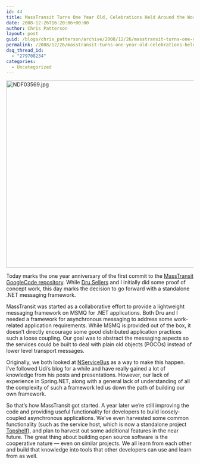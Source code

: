 ```yaml
---
id: 44
title: MassTransit Turns One Year Old, Celebrations Held Around the World
date: 2008-12-26T16:20:06+00:00
author: Chris Patterson
layout: post
guid: /blogs/chris_patterson/archive/2008/12/26/masstransit-turns-one-year-old-celebrations-held-around-the-world.aspx
permalink: /2008/12/26/masstransit-turns-one-year-old-celebrations-held-around-the-world/
dsq_thread_id:
  - "279708234"
categories:
  - Uncategorized
---
```

<img src="http://blog.phatboyg.com/wp-content/uploads/2008/12/ndf03569.jpg" alt="NDF03569.jpg" border="0" width="640" height="503" />

Today marks the one year anniversary of the first commit to the [MassTransit GoogleCode repository](http://code.google.com/p/masstransit/). While [Dru Sellers](http://blog.acuriousmind.com/) and I initially did some proof of concept work, this day marks the decision to go forward with a standalone .NET messaging framework.

MassTransit was started as a collaborative effort to provide a lightweight messaging framework on MSMQ for .NET applications. Both Dru and I needed a framework for asynchronous messaging to address some work-related application requirements. While MSMQ is provided out of the box, it doesn&#8217;t directly encourage some good distributed application practices such a loose coupling. Our goal was to abstract the messaging aspects so the services could be built to deal with plain old objects (POCOs) instead of lower level transport messages.

Originally, we both looked at [NServiceBus](http://www.nservicebus.com/) as a way to make this happen. I&#8217;ve followed Udi&#8217;s blog for a while and have really gained a lot of knowledge from his posts and presentations. However, our lack of experience in Spring.NET, along with a general lack of understanding of all the complexity of such a framework led us down the path of building our own framework.

So that&#8217;s how MassTransit got started. A year later we&#8217;re still improving the code and providing useful functionality for developers to build loosely-coupled asynchronous applications. We&#8217;ve even harvested some common functionality (such as the service host, which is now a standalone project [Topshelf](http://code.google.com/p/topshelf/)), and plan to harvest out some additional features in the near future. The great thing about building open source software is the cooperative nature &#8212; even on similar projects. We all learn from each other and build that knowledge into tools that other developers can use and learn from as well.